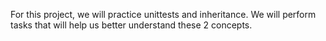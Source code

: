 For this project, we will practice unittests and inheritance.
We will perform tasks that will help us better understand these 2 concepts.
